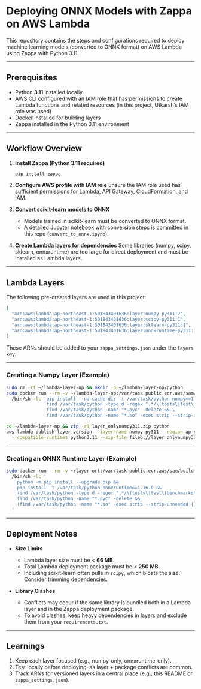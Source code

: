 # Deploying ONNX Models with Zappa on AWS Lambda

This repository contains the steps and configurations required to deploy machine learning models (converted to ONNX format) on AWS Lambda using Zappa with Python 3.11.

---

## Prerequisites

* Python **3.11** installed locally
* AWS CLI configured with an IAM role that has permissions to create Lambda functions and related resources (in this project, Utkarsh’s IAM role was used)
* Docker installed for building layers
* Zappa installed in the Python 3.11 environment

---

## Workflow Overview

1. **Install Zappa (Python 3.11 required)**

   ```bash
   pip install zappa
   ```

2. **Configure AWS profile with IAM role**
   Ensure the IAM role used has sufficient permissions for Lambda, API Gateway, CloudFormation, and IAM.

3. **Convert scikit-learn models to ONNX**

   * Models trained in scikit-learn must be converted to ONNX format.
   * A detailed Jupyter notebook with conversion steps is committed in this repo (`convert_to_onnx.ipynb`).

4. **Create Lambda layers for dependencies**
   Some libraries (numpy, scipy, sklearn, onnxruntime) are too large for direct deployment and must be installed as Lambda layers.

---

## Lambda Layers

The following pre-created layers are used in this project:

```json
[
  "arn:aws:lambda:ap-northeast-1:501843401636:layer:numpy-py311:2",
  "arn:aws:lambda:ap-northeast-1:501843401636:layer:scipy-py311:1",
  "arn:aws:lambda:ap-northeast-1:501843401636:layer:sklearn-py311:1",
  "arn:aws:lambda:ap-northeast-1:501843401636:layer:onnxruntime-py311:1"
]
```

These ARNs should be added to your `zappa_settings.json` under the `layers` key.

---

### Creating a Numpy Layer (Example)

```bash
sudo rm -rf ~/lambda-layer-np && mkdir -p ~/lambda-layer-np/python
sudo docker run --rm -v ~/lambda-layer-np:/var/task public.ecr.aws/sam/build-python3.11 \
  /bin/sh -lc 'pip install --no-cache-dir -t /var/task/python numpy==1.26.4 && \
               find /var/task/python -type d -regex ".*/\(tests\|test\|benchmarks\|__pycache__\)" -prune -exec rm -rf {} + && \
               find /var/task/python -name "*.pyc" -delete && \
               find /var/task/python -name "*.so" -exec strip --strip-unneeded {} + || true'

cd ~/lambda-layer-np && zip -r9 layer_onlynumpy311.zip python
aws lambda publish-layer-version --layer-name numpy-py311 --region ap-northeast-1 \
  --compatible-runtimes python3.11 --zip-file fileb://layer_onlynumpy311.zip
```

---

### Creating an ONNX Runtime Layer (Example)

```bash
sudo docker run --rm -v ~/layer-ort:/var/task public.ecr.aws/sam/build-python3.11 \
  /bin/sh -lc '
    python -m pip install --upgrade pip &&
    pip install -t /var/task/python onnxruntime==1.16.0 &&
    find /var/task/python -type d -regex ".*/\(tests\|test\|benchmarks\|__pycache__\)" -prune -exec rm -rf {} + &&
    find /var/task/python -name "*.pyc" -delete &&
    (find /var/task/python -name "*.so" -exec strip --strip-unneeded {} + || true)
  '
```

---

## Deployment Notes

* **Size Limits**

  * Lambda layer size must be < **66 MB**.
  * Total Lambda deployment package must be < **250 MB**.
  * Including scikit-learn often pulls in `scipy`, which bloats the size. Consider trimming dependencies.

* **Library Clashes**

  * Conflicts may occur if the same library is bundled both in a Lambda layer and in the Zappa deployment package.
  * To avoid clashes, keep heavy dependencies in layers and exclude them from your `requirements.txt`.

---

## Learnings

1. Keep each layer focused (e.g., numpy-only, onnxruntime-only).
2. Test locally before deploying, as layer + package conflicts are common.
3. Track ARNs for versioned layers in a central place (e.g., this README or `zappa_settings.json`).


